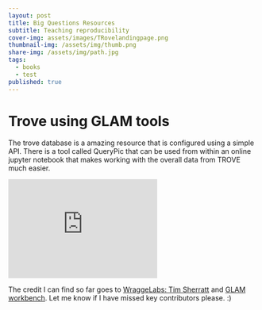 ```yaml
---
layout: post
title: Big Questions Resources
subtitle: Teaching reproducibility
cover-img: assets/images/TRovelandingpage.png
thumbnail-img: /assets/img/thumb.png
share-img: /assets/img/path.jpg
tags:
  - books
  - test
published: true
---
```


# Trove using GLAM tools

The trove database is a amazing resource that is configured using a simple API. There is a tool called QueryPic that can be used from within an online jupyter notebook that makes working with the overall data from TROVE much easier.

<iframe width="300" height="200" src="https://www.youtube.com/embed/vdyKNowv9gw" title="YouTube video player" frameborder="0" allow="accelerometer; autoplay; clipboard-write; encrypted-media; gyroscope; picture-in-picture" allowfullscreen></iframe>

The credit I can find so far goes to [WraggeLabs: Tim Sherratt](https://timsherratt.org) and [GLAM workbench](https://glam-workbench.github.io/). Let me know if I have missed key contributors please. :)
